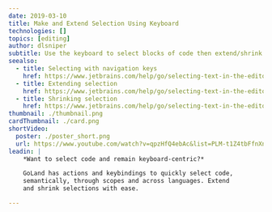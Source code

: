 ```yaml
---
date: 2019-03-10
title: Make and Extend Selection Using Keyboard
technologies: []
topics: [editing]
author: dlsniper
subtitle: Use the keyboard to select blocks of code then extend/shrink the selection.
seealso:
  - title: Selecting with navigation keys
    href: https://www.jetbrains.com/help/go/selecting-text-in-the-editor.html#select_with_navigation_keys
  - title: Extending selection
    href: https://www.jetbrains.com/help/go/selecting-text-in-the-editor.html#extend_selection
  - title: Shrinking selection
    href: https://www.jetbrains.com/help/go/selecting-text-in-the-editor.html#shrink_selection
thumbnail: ./thumbnail.png
cardThumbnail: ./card.png
shortVideo:
  poster: ./poster_short.png
  url: https://www.youtube.com/watch?v=qpzHfQ4ebAc&list=PLM-t1Z4tbFfnXnghmtk6WVz10_pivOw25&index=13&t=0s
leadin: |
    *Want to select code and remain keyboard-centric?*

    GoLand has actions and keybindings to quickly select code,
    semantically, through scopes and across languages. Extend
    and shrink selections with ease.

---
```

